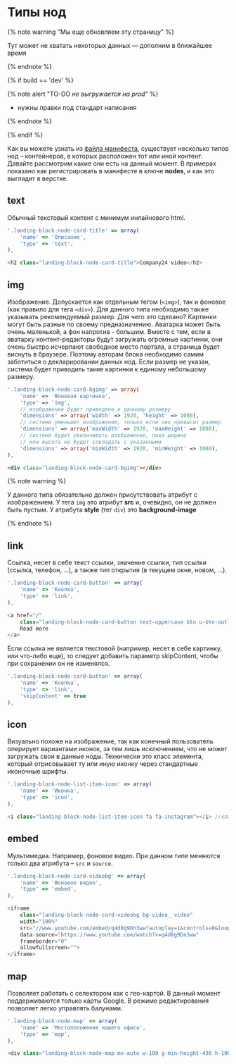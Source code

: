 # Типы нод

{% note warning "Мы еще обновляем эту страницу" %}

Тут может не хватать некоторых данных — дополним в ближайшее время

{% endnote %}

{% if build == 'dev' %}

{% note alert "TO-DO _не выгружается на prod_" %}

- нужны правки под стандарт написания

{% endnote %}

{% endif %}

Как вы можете узнать из [файла манифеста](./manifest.md), существует несколько типов нод – контейнеров, в которых расположен тот или иной контент. Давайте рассмотрим какие они есть на данный момент. В примерах показано как регистрировать в манифесте в ключе **nodes**, и как это выглядит в верстке.

## text

Обычный текстовый контент с минимум инлайнового html.

```js
'.landing-block-node-card-title' => array(
    'name' => 'Описание',
    'type' => 'text',
),
```

```js
<h2 class="landing-block-node-card-title">Company24 video</h2>
```

## img

Изображение. Допускается как отдельным тегом (`<img>`), так и фоновое (как правило для тега `<div>`). Для данного типа необходимо также указывать рекомендуемый размер. Для чего это сделано? Картинки могут быть разные по своему предназначению. Аватарка может быть очень маленькой, а фон напротив - большим. Вместе с тем, если в аватарку контент-редакторы будут загружать огромные картинки, они очень быстро исчерпают свободное место портала, а страница будет виснуть в браузере. Поэтому авторам блока необходимо самим заботиться о декларировании данных нод. Если размер не указан, система будет приводить такие картинки к единому небольшому размеру.

```php
'.landing-block-node-card-bgimg' => array(
    'name' => 'Фоновая картинка',
    'type' => 'img',
    // изображение будет приведено к данному размеру
    'dimensions' => array('width' => 1920, 'height' => 1080),
    // система уменьшит изображение, только если оно превысит размер
    'dimensions' => array('maxWidth' => 1920, 'maxHeight' => 1080),
    // система будет увеличивать изображение, пока ширина
    // или высота не будет совпадать с указанными
    'dimensions' => array('minWidth' => 1920, 'minHeight' => 1080),
),
```

```html
<div class="landing-block-node-card-bgimg"></div>
```

{% note warning %}

У данного типа обязательно должен присутствовать атрибут с изображением. У тега `img` это атрибут **src** и, очевидно, он не должен быть пустым. У атрибута **style** (тег `div`) это **background-image**

{% endnote %}

## link

Ссылка, несет в себе текст ссылки, значение ссылки, тип ссылки (ссылка, телефон, ...), а также тип открытия (в текущем окне, новом, ...).

```js
'.landing-block-node-card-button' => array(
    'name' => 'Кнопка',
    'type' => 'link',
),
```

```js
<a href="/"
    class="landing-block-node-card-button text-uppercase btn u-btn-outline-white btn-md rounded-0">
    Read more
</a>
```

Если ссылка не является текстовой (например, несет в себе картинку, или что-либо еще), то следует добавить параметр skipContent, чтобы при сохранении он не изменялся.

```js
'.landing-block-node-card-button' => array(
    'name' => 'Кнопка',
    'type' => 'link',
    'skipContent' => true
),
```

## icon

Визуально похоже на изображение, так как конечный пользователь оперирует вариантами иконок, за тем лишь исключением, что не может загружать свои в данные ноды. Технически это класс элемента, который отрисовывает ту или иную иконку через стандартные иконочные шрифты.

```js
'.landing-block-node-list-item-icon' => array(
    'name' => 'Иконка',
    'type' => 'icon',
),
```

```js
<i class="landing-block-node-list-item-icon fa fa-instagram"></i> //класс fa-instagram отвечает за вывод иконки Инстаграмм
```

## embed

Мультимедиа. Например, фоновое видео. При данном типе меняются только два атрибута – `src` и `source`.

```js
'.landing-block-node-card-videobg' => array(
    'name' => 'Фоновое видео',
    'type' => 'embed',
),
```

```js
<iframe
    class="landing-block-node-card-videobg bg-video__video"
    width="100%"
    src="//www.youtube.com/embed/q4d8g9Dn3ww?autoplay=1&controls=0&loop=1&mute=1&rel=0"
    data-source="https://www.youtube.com/watch?v=q4d8g9Dn3ww"
    frameborder="0"
    allowfullscreen="">
</iframe>
```

## map

Позволяет работать с селектором как с гео-картой. В данный момент поддерживаются только карты Google. В режиме редактирования позволяет легко управлять балунами.

```js
'.landing-block-node-map' => array(
    'name' => 'Местоположение нашего офиса',
    'type' => 'map',
),
```

```js
<div class="landing-block-node-map mx-auto w-100 g-min-height-430 h-100"></div>
```